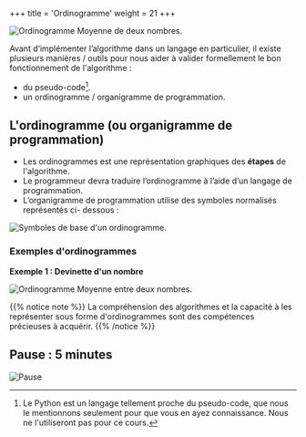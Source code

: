 +++
title = 'Ordinogramme'
weight = 21
+++

![Ordinogramme Moyenne de deux nombres](../algo-ordino1.jpg?width=25vw).

Avant d’implémenter l’algorithme dans un langage en particulier, il existe plusieurs manières / outils pour nous aider à valider formellement le bon fonctionnement de l'algorithme :
- du pseudo-code[^1].
- un ordinogramme / organigramme de programmation.


[^1]: Le Python est un langage tellement proche du pseudo-code, que nous le mentionnons seulement pour que vous en ayez connaissance. Nous ne l'utiliseront pas pour ce cours.

## L'ordinogramme (ou organigramme de programmation)

- Les ordinogrammes est une représentation graphiques des **étapes** de l'algorithme.
- Le programmeur devra traduire l’ordinogramme à l’aide d’un langage de programmation.
- L’organigramme de programmation utilise des symboles normalisés représentés ci- dessous :

![Symboles de base d'un ordinogramme](../ordino_symb.jpg?width=40vw "Symboles de base d'un ordinogramme").

### Exemples d'ordinogrammes

**Exemple 1 : Devinette d'un nombre**

![Ordinogramme Moyenne entre deux nombres](../ordino_devinette.png?width=25vw).


{{% notice note %}}
La compréhension des algorithmes et la capacité à les représenter sous forme d'ordinogrammes sont des compétences précieuses à acquérir.
{{% /notice %}}

## Pause : 5 minutes

![Pause](../pause.jpg?width=25vw)